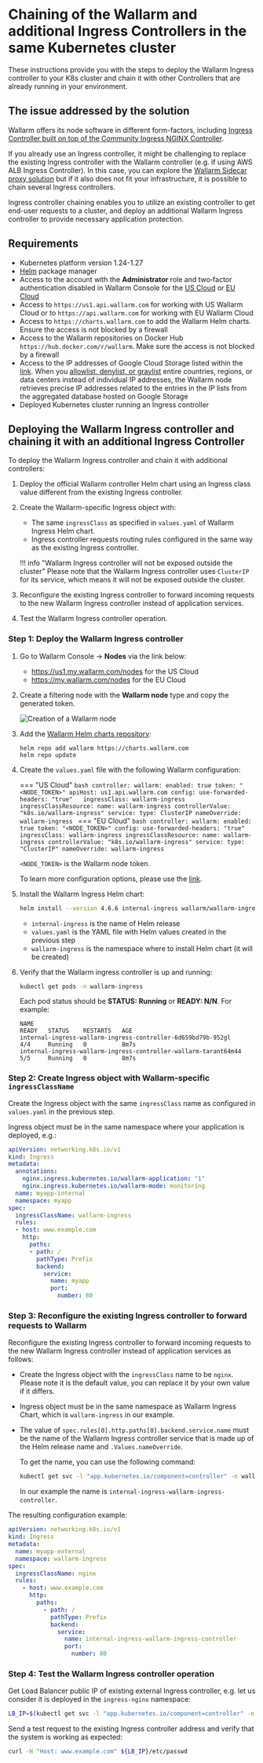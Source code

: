 # Chaining of the Wallarm and additional Ingress Controllers in the same Kubernetes cluster

These instructions provide you with the steps to deploy the Wallarm Ingress controller to your K8s cluster and chain it with other Controllers that are already running in your environment.

## The issue addressed by the solution

Wallarm offers its node software in different form-factors, including [Ingress Controller built on top of the Community Ingress NGINX Controller](installation-kubernetes-en.md).

If you already use an Ingress controller, it might be challenging to replace the existing Ingress controller with the Wallarm controller (e.g. if using AWS ALB Ingress Controller). In this case, you can explore the [Wallarm Sidecar proxy solution](../installation/kubernetes/sidecar-proxy/deployment.md) but if it also does not fit your infrastructure, it is possible to chain several Ingress controllers.

Ingress controller chaining enables you to utilize an existing controller to get end-user requests to a cluster, and deploy an additional Wallarm Ingress controller to provide necessary application protection.

## Requirements

* Kubernetes platform version 1.24-1.27
* [Helm](https://helm.sh/) package manager
* Access to the account with the **Administrator** role and two‑factor authentication disabled in Wallarm Console for the [US Cloud](https://us1.my.wallarm.com/) or [EU Cloud](https://my.wallarm.com/)
* Access to `https://us1.api.wallarm.com` for working with US Wallarm Cloud or to `https://api.wallarm.com` for working with EU Wallarm Cloud
* Access to `https://charts.wallarm.com` to add the Wallarm Helm charts. Ensure the access is not blocked by a firewall
* Access to the Wallarm repositories on Docker Hub `https://hub.docker.com/r/wallarm`. Make sure the access is not blocked by a firewall
* Access to the IP addresses of Google Cloud Storage listed within the [link](https://www.gstatic.com/ipranges/goog.json). When you [allowlist, denylist, or graylist](../user-guides/ip-lists/overview.md) entire countries, regions, or data centers instead of individual IP addresses, the Wallarm node retrieves precise IP addresses related to the entries in the IP lists from the aggregated database hosted on Google Storage
* Deployed Kubernetes cluster running an Ingress controller

## Deploying the Wallarm Ingress controller and chaining it with an additional Ingress Controller

To deploy the Wallarm Ingress controller and chain it with additional controllers:

1. Deploy the official Wallarm controller Helm chart using an Ingress class value different from the existing Ingress controller.
1. Create the Wallarm-specific Ingress object with:

    * The same `ingressClass` as specified in `values.yaml` of Wallarm Ingress Helm chart.
    * Ingress controller requests routing rules configured in the same way as the existing Ingress controller.

    !!! info "Wallarm Ingress controller will not be exposed outside the cluster"
        Please note that the Wallarm Ingress controller uses `ClusterIP` for its service, which means it will not be exposed outside the cluster.
1. Reconfigure the existing Ingress controller to forward incoming requests to the new Wallarm Ingress controller instead of application services.
1. Test the Wallarm Ingress controller operation.

### Step 1: Deploy the Wallarm Ingress controller

1. Go to Wallarm Console → **Nodes** via the link below:
    * https://us1.my.wallarm.com/nodes for the US Cloud
    * https://my.wallarm.com/nodes for the EU Cloud
1. Create a filtering node with the **Wallarm node** type and copy the generated token.
    
    ![Creation of a Wallarm node](../images/user-guides/nodes/create-wallarm-node-name-specified.png)
1. Add the [Wallarm Helm charts repository](https://charts.wallarm.com/):
    ```
    helm repo add wallarm https://charts.wallarm.com
    helm repo update
    ```
1. Create the `values.yaml` file with the following Wallarm configuration:

    === "US Cloud"
        ```bash
        controller:
          wallarm:
            enabled: true
            token: "<NODE_TOKEN>"
            apiHost: us1.api.wallarm.com
          config:
            use-forwarded-headers: "true"  
          ingressClass: wallarm-ingress
          ingressClassResource:
            name: wallarm-ingress
            controllerValue: "k8s.io/wallarm-ingress"
          service:
            type: ClusterIP
        nameOverride: wallarm-ingress
        ```
    === "EU Cloud"
        ```bash
        controller:
          wallarm:
            enabled: true
            token: "<NODE_TOKEN>"
          config:
            use-forwarded-headers: "true"
          ingressClass: wallarm-ingress
          ingressClassResource:
            name: wallarm-ingress
            controllerValue: "k8s.io/wallarm-ingress"
          service:
            type: "ClusterIP"
        nameOverride: wallarm-ingress
        ```    
    
    `<NODE_TOKEN>` is the Wallarm node token.

    To learn more configuration options, please use the [link](configure-kubernetes-en.md).
1. Install the Wallarm Ingress Helm chart:
    ``` bash
    helm install --version 4.6.6 internal-ingress wallarm/wallarm-ingress -n wallarm-ingress -f values.yaml --create-namespace
    ```

    * `internal-ingress` is the name of Helm release
    * `values.yaml` is the YAML file with Helm values created in the previous step
    * `wallarm-ingress` is the namespace where to install Helm chart (it will be created)
1. Verify that the Wallarm ingress controller is up and running: 

    ```bash
    kubectl get pods -n wallarm-ingress
    ```

    Each pod status should be **STATUS: Running** or **READY: N/N**. For example:

    ```
    NAME                                                             READY   STATUS    RESTARTS   AGE
    internal-ingress-wallarm-ingress-controller-6d659bd79b-952gl      4/4     Running   0          8m7s
    internal-ingress-wallarm-ingress-controller-wallarm-tarant64m44   5/5     Running   0          8m7s
    ```

### Step 2: Create Ingress object with Wallarm-specific `ingressClassName`

Create the Ingress object with the same `ingressClass` name as configured in `values.yaml` in the previous step.

Ingress object must be in the same namespace where your application is deployed, e.g.:

```yaml
apiVersion: networking.k8s.io/v1
kind: Ingress
metadata:
  annotations:
    nginx.ingress.kubernetes.io/wallarm-application: "1"
    nginx.ingress.kubernetes.io/wallarm-mode: monitoring
  name: myapp-internal
  namespace: myapp
spec:
  ingressClassName: wallarm-ingress
  rules:
  - host: www.example.com
    http:
      paths:
      - path: /
        pathType: Prefix
        backend:
          service:
            name: myapp
            port:
              number: 80
```

### Step 3: Reconfigure the existing Ingress controller to forward requests to Wallarm

Reconfigure the existing Ingress controller to forward incoming requests to the new Wallarm Ingress controller instead of application services as follows:

* Create the Ingress object with the `ingressClass` name to be `nginx`. Please note it is the default value, you can replace it by your own value if it differs. 
* Ingress object must be in the same namespace as Wallarm Ingress Chart, which is `wallarm-ingress` in our example.
* The value of `spec.rules[0].http.paths[0].backend.service.name` must be the name of the Wallarm Ingress controller service that is made up of the Helm release name and `.Values.nameOverride`.

    To get the name, you can use the following command:
   
    ```bash
    kubectl get svc -l "app.kubernetes.io/component=controller" -n wallarm-ingress -o=jsonpath='{.items[0].metadata.name}'
    ```

    In our example the name is `internal-ingress-wallarm-ingress-controller`.

The resulting configuration example:

```yaml
apiVersion: networking.k8s.io/v1
kind: Ingress
metadata:
  name: myapp-external
  namespace: wallarm-ingress
spec:
  ingressClassName: nginx
  rules:
    - host: www.example.com
      http:
        paths:
          - path: /
            pathType: Prefix
            backend:
              service:
                name: internal-ingress-wallarm-ingress-controller
                port:
                  number: 80
```

### Step 4: Test the Wallarm Ingress controller operation

Get Load Balancer public IP of existing external Ingress controller, e.g. let us consider it is deployed in the `ingress-nginx` namespace:

```bash
LB_IP=$(kubectl get svc -l "app.kubernetes.io/component=controller" -n ingress-nginx -o=jsonpath='{.items[0].status.loadBalancer.ingress[0].ip}')
```

Send a test request to the existing Ingress controller address and verify that the system is working as expected:

```bash
curl -H "Host: www.example.com" ${LB_IP}/etc/passwd
```
